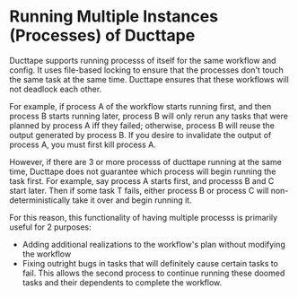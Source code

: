 Running Multiple Instances (Processes) of Ducttape
==================================================

Ducttape supports running processs of itself for the same workflow and config.
It uses file-based locking to ensure that the processes don't touch the same
task at the same time. Ducttape ensures that these workflows will not deadlock
each other.

For example, if process A of the workflow starts running first,
and then process B starts running later, process B will only rerun any tasks
that were planned by process A iff they failed; otherwise, process B will
reuse the output generated by process B. If you desire to invalidate the
output of process A, you must first kill process A.

However, if there are 3 or more processs of ducttape running at the same time,
Ducttape does not guarantee which process will begin running the task first.
For example, say process A starts first, and processs B and C start later.
Then if some task T fails, either process B or process C will non-deterministically
take it over and begin running it.

For this reason, this functionality of having multiple processs is primarily
useful for 2 purposes:

* Adding additional realizations to the workflow's plan without modifying the workflow
* Fixing outright bugs in tasks that will definitely cause certain tasks to fail. This
  allows the second process to continue running these doomed tasks and their dependents
  to complete the workflow.